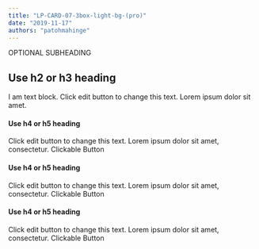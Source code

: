 ```yaml
---
title: "LP-CARD-07-3box-light-bg-(pro)"
date: "2019-11-17"
authors: "patohmahinge"
---
```


OPTIONAL SUBHEADING

## Use h2 or h3 heading

I am text block. Click edit button to change this text. Lorem ipsum dolor sit amet.

#### Use h4 or h5 heading

Click edit button to change this text. Lorem ipsum dolor sit amet, consectetur. Clickable Button

#### Use h4 or h5 heading

Click edit button to change this text. Lorem ipsum dolor sit amet, consectetur. Clickable Button

#### Use h4 or h5 heading

Click edit button to change this text. Lorem ipsum dolor sit amet, consectetur. Clickable Button
